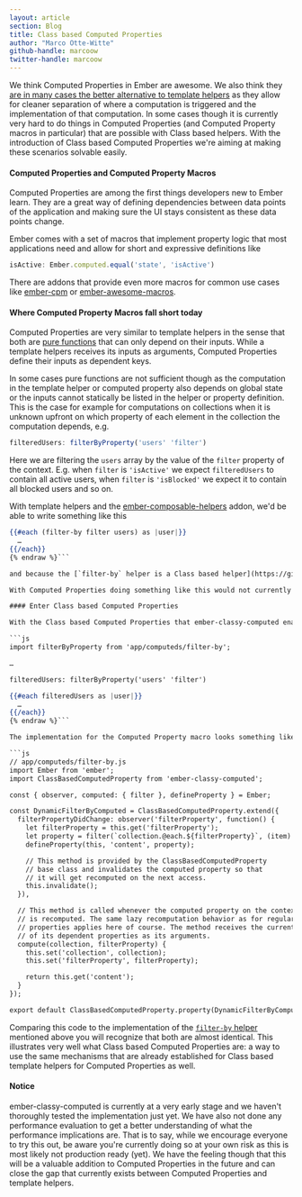 ```yaml
---
layout: article
section: Blog
title: Class based Computed Properties
author: "Marco Otte-Witte"
github-handle: marcoow
twitter-handle: marcoow
---
```


We think Computed Properties in Ember are awesome. We also think they [are in many cases the better alternative to template helpers](https://speakerdeck.com/marcoow/templates-and-logic-in-ember) as they allow for cleaner separation of where a computation is triggered and the implementation of that computation. In some cases though it is currently very hard to do things in Computed Properties (and Computed Property macros in particular) that are possible with Class based helpers. With the introduction of Class based Computed Properties we're aiming at making these scenarios solvable easily.

<!--break-->

#### Computed Properties and Computed Property Macros

Computed Properties are among the first things developers new to Ember learn. They are a great way of defining dependencies between data points of the application and making sure the UI stays consistent as these data points change.

Ember comes with a set of macros that implement property logic that most applications need and allow for short and expressive definitions like

```js
isActive: Ember.computed.equal('state', 'isActive')
```

There are addons that provide even more macros for common use cases like [ember-cpm](https://github.com/cibernox/ember-cpm) or [ember-awesome-macros](https://github.com/kellyselden/ember-awesome-macros).

#### Where Computed Property Macros fall short today

Computed Properties are very similar to template helpers in the sense that both are [pure functions](https://en.wikipedia.org/wiki/Pure_function) that can only depend on their inputs. While a template helpers receives its inputs as arguments, Computed Properties define their inputs as dependent keys.

In some cases pure functions are not sufficient though as the computation in the template helper or computed property also depends on global state or the inputs cannot statically be listed in the helper or property definition. This is the case for example for computations on collections when it is unknown upfront on which property of each element in the collection the computation depends, e.g.

```js
filteredUsers: filterByProperty('users' 'filter')
```

Here we are filtering the `users` array by the value of the `filter` property of the context. E.g. when `filter` is `'isActive'` we expect `filteredUsers` to contain all active users, when `filter` is `'isBlocked'` we expect it to contain all blocked users and so on.

With template helpers and the [ember-composable-helpers](https://github.com/DockYard/ember-composable-helpers) addon, we'd be able to write something like this

```hbs {% raw  %}
{{#each (filter-by filter users) as |user|}}
  …
{{/each}}
{% endraw %}```

and because the [`filter-by` helper is a Class based helper](https://github.com/DockYard/ember-composable-helpers/blob/master/addon/helpers/filter-by.js) this would actually work and the DOM would correctly update whenever the value of the `filter` property or e.g. the `isActive` property of any user changes.

With Computed Properties doing something like this would not currently be possible to implement (at least not as a reusable macro).

#### Enter Class based Computed Properties

With the Class based Computed Properties that ember-classy-computed enables it is actually possible now to implement something like the above mentioned `filterByProperty` macro. The computed property returned by that macro can now correctly be invalidated when any of the user's `isActive`, `isBlocked` etc. properties change although it is not actually possible to know what these properties might be at runtime. This allows keeping the filtering logic in JavaScript as opposed to in the template:

```js
import filterByProperty from 'app/computeds/filter-by';

…

filteredUsers: filterByProperty('users' 'filter')
```

```hbs {% raw %}
{{#each filteredUsers as |user|}}
  …
{{/each}}
{% endraw %}```

The implementation for the Computed Property macro looks something like this:

```js
// app/computeds/filter-by.js
import Ember from 'ember';
import ClassBasedComputedProperty from 'ember-classy-computed';

const { observer, computed: { filter }, defineProperty } = Ember;

const DynamicFilterByComputed = ClassBasedComputedProperty.extend({
  filterPropertyDidChange: observer('filterProperty', function() {
    let filterProperty = this.get('filterProperty');
    let property = filter(`collection.@each.${filterProperty}`, (item) => item.get(filterProperty));
    defineProperty(this, 'content', property);

    // This method is provided by the ClassBasedComputedProperty
    // base class and invalidates the computed property so that
    // it will get recomputed on the next access.
    this.invalidate();
  }),

  // This method is called whenever the computed property on the context object
  // is recomputed. The same lazy recomputation behavior as for regular computed
  // properties applies here of course. The method receives the current values
  // of its dependent properties as its arguments.
  compute(collection, filterProperty) {
    this.set('collection', collection);
    this.set('filterProperty', filterProperty);

    return this.get('content');
  }
});

export default ClassBasedComputedProperty.property(DynamicFilterByComputed);
```

Comparing this code to the implementation of the [`filter-by` helper](https://github.com/DockYard/ember-composable-helpers/blob/master/addon/helpers/filter-by.js) mentioned above you will recognize that both are almost identical. This illustrates very well what Class based Computed Properties are: a way to use the same mechanisms that are already established for Class based template helpers for Computed Properties as well.

#### Notice

ember-classy-computed is currently at a very early stage and we haven't thoroughly tested the implementation just yet. We have also not done any performance evaluation to get a better understanding of what the performance implications are. That is to say, while we encourage everyone to try this out, be aware you're currently doing so at your own risk as this is most likely not production ready (yet). We have the feeling though that this will be a valuable addition to Computed Properties in the future and can close the gap that currently exists between Computed Properties and template helpers.
